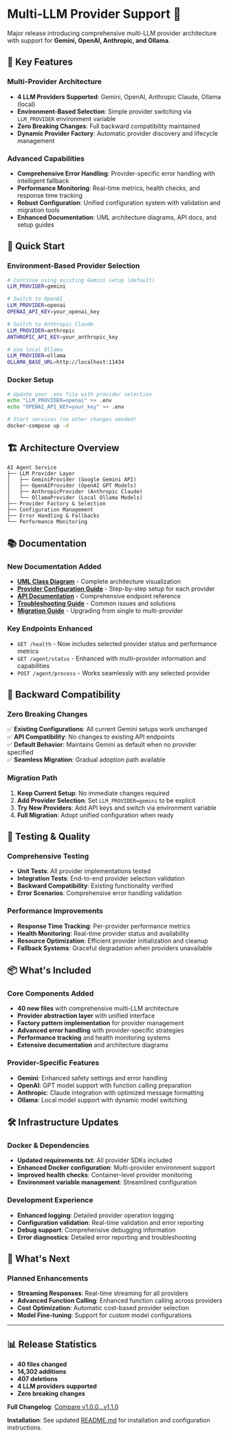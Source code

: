 # Multi-LLM Provider Support 🚀

Major release introducing comprehensive multi-LLM provider architecture with support for **Gemini, OpenAI, Anthropic, and Ollama**.

## 🎯 Key Features

### Multi-Provider Architecture
- **4 LLM Providers Supported**: Gemini, OpenAI, Anthropic Claude, Ollama (local)
- **Environment-Based Selection**: Simple provider switching via `LLM_PROVIDER` environment variable
- **Zero Breaking Changes**: Full backward compatibility maintained
- **Dynamic Provider Factory**: Automatic provider discovery and lifecycle management

### Advanced Capabilities
- **Comprehensive Error Handling**: Provider-specific error handling with intelligent fallback
- **Performance Monitoring**: Real-time metrics, health checks, and response time tracking
- **Robust Configuration**: Unified configuration system with validation and migration tools
- **Enhanced Documentation**: UML architecture diagrams, API docs, and setup guides

## 🚀 Quick Start

### Environment-Based Provider Selection
```bash
# Continue using existing Gemini setup (default)
LLM_PROVIDER=gemini

# Switch to OpenAI
LLM_PROVIDER=openai
OPENAI_API_KEY=your_openai_key

# Switch to Anthropic Claude
LLM_PROVIDER=anthropic
ANTHROPIC_API_KEY=your_anthropic_key

# Use local Ollama
LLM_PROVIDER=ollama
OLLAMA_BASE_URL=http://localhost:11434
```

### Docker Setup
```bash
# Update your .env file with provider selection
echo "LLM_PROVIDER=openai" >> .env
echo "OPENAI_API_KEY=your_key" >> .env

# Start services (no other changes needed)
docker-compose up -d
```

## 🏗️ Architecture Overview

```
AI Agent Service
├── LLM Provider Layer
│   ├── GeminiProvider (Google Gemini API)
│   ├── OpenAIProvider (OpenAI GPT Models)
│   ├── AnthropicProvider (Anthropic Claude)
│   └── OllamaProvider (Local Ollama Models)
├── Provider Factory & Selection
├── Configuration Management
├── Error Handling & Fallbacks
└── Performance Monitoring
```

## 📚 Documentation

### New Documentation Added
- **[UML Class Diagram](docs/AI_AGENT_SERVICE_UML.md)** - Complete architecture visualization
- **[Provider Configuration Guide](docs/PROVIDER_CONFIGURATION_GUIDE.md)** - Step-by-step setup for each provider
- **[API Documentation](docs/API_DOCUMENTATION.md)** - Comprehensive endpoint reference
- **[Troubleshooting Guide](docs/TROUBLESHOOTING_GUIDE.md)** - Common issues and solutions
- **[Migration Guide](docs/CONFIGURATION_MIGRATION.md)** - Upgrading from single to multi-provider

### Key Endpoints Enhanced
- `GET /health` - Now includes selected provider status and performance metrics
- `GET /agent/status` - Enhanced with multi-provider information and capabilities
- `POST /agent/process` - Works seamlessly with any selected provider

## 🔄 Backward Compatibility

### Zero Breaking Changes
✅ **Existing Configurations**: All current Gemini setups work unchanged  
✅ **API Compatibility**: No changes to existing API endpoints  
✅ **Default Behavior**: Maintains Gemini as default when no provider specified  
✅ **Seamless Migration**: Gradual adoption path available  

### Migration Path
1. **Keep Current Setup**: No immediate changes required
2. **Add Provider Selection**: Set `LLM_PROVIDER=gemini` to be explicit
3. **Try New Providers**: Add API keys and switch via environment variable
4. **Full Migration**: Adopt unified configuration when ready

## 🧪 Testing & Quality

### Comprehensive Testing
- **Unit Tests**: All provider implementations tested
- **Integration Tests**: End-to-end provider selection validation
- **Backward Compatibility**: Existing functionality verified
- **Error Scenarios**: Comprehensive error handling validation

### Performance Improvements
- **Response Time Tracking**: Per-provider performance metrics
- **Health Monitoring**: Real-time provider status and availability
- **Resource Optimization**: Efficient provider initialization and cleanup
- **Fallback Systems**: Graceful degradation when providers unavailable

## 📦 What's Included

### Core Components Added
- **40 new files** with comprehensive multi-LLM architecture
- **Provider abstraction layer** with unified interface
- **Factory pattern implementation** for provider management
- **Advanced error handling** with provider-specific strategies
- **Performance tracking** and health monitoring systems
- **Extensive documentation** and architecture diagrams

### Provider-Specific Features
- **Gemini**: Enhanced safety settings and error handling
- **OpenAI**: GPT model support with function calling preparation
- **Anthropic**: Claude integration with optimized message formatting
- **Ollama**: Local model support with dynamic model switching

## 🛠️ Infrastructure Updates

### Docker & Dependencies
- **Updated requirements.txt**: All provider SDKs included
- **Enhanced Docker configuration**: Multi-provider environment support
- **Improved health checks**: Container-level provider monitoring
- **Environment variable management**: Streamlined configuration

### Development Experience
- **Enhanced logging**: Detailed provider operation logging
- **Configuration validation**: Real-time validation and error reporting
- **Debug support**: Comprehensive debugging information
- **Error diagnostics**: Detailed error reporting and troubleshooting

## 🎯 What's Next

### Planned Enhancements
- **Streaming Responses**: Real-time streaming for all providers
- **Advanced Function Calling**: Enhanced function calling across providers
- **Cost Optimization**: Automatic cost-based provider selection
- **Model Fine-tuning**: Support for custom model configurations

---

## 📊 Release Statistics
- **40 files changed**
- **14,302 additions**
- **407 deletions**
- **4 LLM providers supported**
- **Zero breaking changes**

**Full Changelog**: [Compare v1.0.0...v1.1.0](https://github.com/robertdanieltan/SimpleMCP/compare/v1.0.0...v1.1.0)

**Installation**: See updated [README.md](README.md) for installation and configuration instructions.